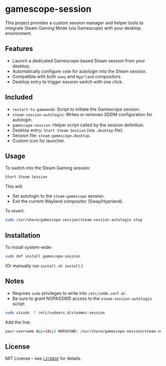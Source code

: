 # gamescope-session

This project provides a custom session manager and helper tools to integrate Steam Gaming Mode (via Gamescope) with your desktop environment.

## Features

- Launch a dedicated Gamescope-based Steam session from your desktop.
- Automatically configure `sddm` for autologin into the Steam session.
- Compatible with both `sway` and `Hyprland` compositors.
- Desktop entry to trigger session switch with one click.

## Included

- `restart-to-gamemode`: Script to initiate the Gamescope session.
- `steam-session-autologin`: Writes or removes SDDM configuration for autologin.
- `gamescope-session`: Helper script called by the session definition.
- Desktop entry: `Start Steam Session` (via `.desktop` file).
- Session file: `steam-gamescope.desktop`.
- Custom icon for launcher.

## Usage

To switch into the Steam Gaming session:

```bash
Start Steam Session
````

This will:

* Set autologin to the `steam-gamescope` session.
* Exit the current Wayland compositor (Sway/Hyprland).

To revert:

```bash
sudo /usr/share/gamescope-session/steam-session-autologin stop
```

## Installation

To install system-wide:

```bash
sudo dnf install gamescope-session
```

(Or manually run `install.sh install`.)

## Notes

* Requires `sudo` privileges to write into `/etc/sddm.conf.d/`.
* Be sure to grant NOPASSWD access to the `steam-session-autologin` script:

```bash
sudo visudo -f /etc/sudoers.d/steamos-session
```

Add the line:

```bash
your-username ALL=(ALL) NOPASSWD: /usr/share/gamescope-session/steam-session-autologin start
```

## License

MIT License – see [`LICENSE`](LICENSE) for details.

